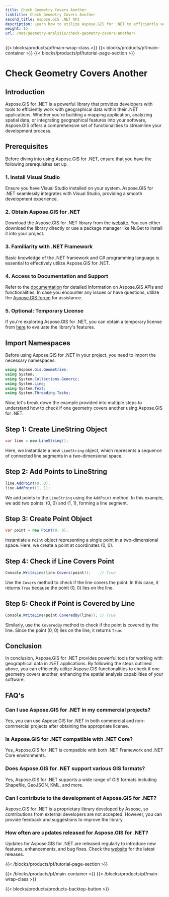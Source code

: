 ```yaml
---
title: Check Geometry Covers Another
linktitle: Check Geometry Covers Another
second_title: Aspose.GIS .NET API
description: Learn how to utilize Aspose.GIS for .NET to efficiently work with geographical data, analyze spatial information, and integrate mapping features into your .NET applications.
weight: 15
url: /net/geometry-analysis/check-geometry-covers-another/
---
```


{{< blocks/products/pf/main-wrap-class >}}
{{< blocks/products/pf/main-container >}}
{{< blocks/products/pf/tutorial-page-section >}}

# Check Geometry Covers Another

## Introduction
Aspose.GIS for .NET is a powerful library that provides developers with tools to efficiently work with geographical data within their .NET applications. Whether you're building a mapping application, analyzing spatial data, or integrating geographical features into your software, Aspose.GIS offers a comprehensive set of functionalities to streamline your development process.
## Prerequisites
Before diving into using Aspose.GIS for .NET, ensure that you have the following prerequisites set up:
### 1. Install Visual Studio
Ensure you have Visual Studio installed on your system. Aspose.GIS for .NET seamlessly integrates with Visual Studio, providing a smooth development experience.
### 2. Obtain Aspose.GIS for .NET
Download the Aspose.GIS for .NET library from the [website](https://releases.aspose.com/gis/net/). You can either download the library directly or use a package manager like NuGet to install it into your project.
### 3. Familiarity with .NET Framework
Basic knowledge of the .NET framework and C# programming language is essential to effectively utilize Aspose.GIS for .NET.
### 4. Access to Documentation and Support
Refer to the [documentation](https://reference.aspose.com/gis/net/) for detailed information on Aspose.GIS APIs and functionalities. In case you encounter any issues or have questions, utilize the [Aspose.GIS forum](https://forum.aspose.com/c/gis/33) for assistance.
### 5. Optional: Temporary License
If you're exploring Aspose.GIS for .NET, you can obtain a temporary license from [here](https://purchase.aspose.com/temporary-license/) to evaluate the library's features.

## Import Namespaces
Before using Aspose.GIS for .NET in your project, you need to import the necessary namespaces:
```csharp
using Aspose.Gis.Geometries;
using System;
using System.Collections.Generic;
using System.Linq;
using System.Text;
using System.Threading.Tasks;
```

Now, let's break down the example provided into multiple steps to understand how to check if one geometry covers another using Aspose.GIS for .NET.
## Step 1: Create LineString Object
```csharp
var line = new LineString();
```
Here, we instantiate a new `LineString` object, which represents a sequence of connected line segments in a two-dimensional space.
## Step 2: Add Points to LineString
```csharp
line.AddPoint(0, 0);
line.AddPoint(1, 1);
```
We add points to the `LineString` using the `AddPoint` method. In this example, we add two points: (0, 0) and (1, 1), forming a line segment.
## Step 3: Create Point Object
```csharp
var point = new Point(0, 0);
```
Instantiate a `Point` object representing a single point in a two-dimensional space. Here, we create a point at coordinates (0, 0).
## Step 4: Check if Line Covers Point
```csharp
Console.WriteLine(line.Covers(point));    // True
```
Use the `Covers` method to check if the line covers the point. In this case, it returns `True` because the point (0, 0) lies on the line.
## Step 5: Check if Point is Covered by Line
```csharp
Console.WriteLine(point.CoveredBy(line)); // True
```
Similarly, use the `CoveredBy` method to check if the point is covered by the line. Since the point (0, 0) lies on the line, it returns `True`.

## Conclusion
In conclusion, Aspose.GIS for .NET provides powerful tools for working with geographical data in .NET applications. By following the steps outlined above, you can efficiently utilize Aspose.GIS functionalities to check if one geometry covers another, enhancing the spatial analysis capabilities of your software.
## FAQ's
### Can I use Aspose.GIS for .NET in my commercial projects?
Yes, you can use Aspose.GIS for .NET in both commercial and non-commercial projects after obtaining the appropriate license.
### Is Aspose.GIS for .NET compatible with .NET Core?
Yes, Aspose.GIS for .NET is compatible with both .NET Framework and .NET Core environments.
### Does Aspose.GIS for .NET support various GIS formats?
Yes, Aspose.GIS for .NET supports a wide range of GIS formats including Shapefile, GeoJSON, KML, and more.
### Can I contribute to the development of Aspose.GIS for .NET?
Aspose.GIS for .NET is a proprietary library developed by Aspose, so contributions from external developers are not accepted. However, you can provide feedback and suggestions to improve the library.
### How often are updates released for Aspose.GIS for .NET?
Updates for Aspose.GIS for .NET are released regularly to introduce new features, enhancements, and bug fixes. Check the [website](https://releases.aspose.com/gis/net/) for the latest releases.

{{< /blocks/products/pf/tutorial-page-section >}}

{{< /blocks/products/pf/main-container >}}
{{< /blocks/products/pf/main-wrap-class >}}

{{< blocks/products/products-backtop-button >}}
